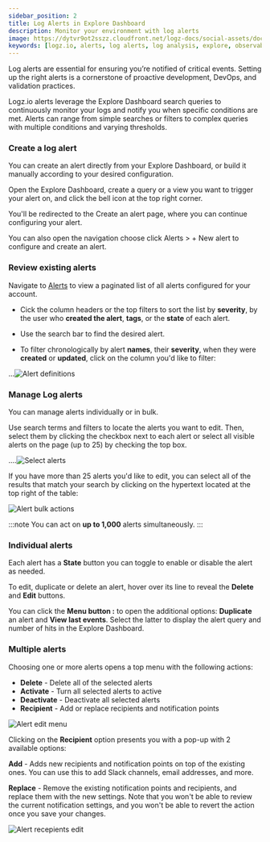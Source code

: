 ```yaml
---
sidebar_position: 2
title: Log Alerts in Explore Dashboard
description: Monitor your environment with log alerts
image: https://dytvr9ot2sszz.cloudfront.net/logz-docs/social-assets/docs-social.jpg
keywords: [logz.io, alerts, log alerts, log analysis, explore, observability]
---
```



Log alerts are essential for ensuring you’re notified of critical events. Setting up the right alerts is a cornerstone of proactive development, DevOps, and validation practices.

Logz.io alerts leverage the Explore Dashboard search queries to continuously monitor your logs and notify you when specific conditions are met. Alerts can range from simple searches or filters to complex queries with multiple conditions and varying thresholds.

### Create a log alert

You can create an alert directly from your Explore Dashboard, or build it manually according to your desired configuration. 

Open the Explore Dashboard, create a query or a view you want to trigger your alert on, and click the bell icon at the top right corner.

You'll be redirected to the Create an alert page, where you can continue configuring your alert.

You can also open the navigation choose click Alerts > + New alert to configure and create an alert.

### Review existing alerts

Navigate to [Alerts](https://app.logz.io/#/dashboard/triggers/alert-definitions) to view a paginated list of all alerts configured for your account.

* Cick the column headers or the top filters to sort the list by **severity**, by the user who **created the alert**, **tags**, or the **state** of each alert. 

* Use the search bar to find the desired alert.

* To filter chronologically by alert **names**, their **severity**, when they were **created** or **updated**, click on the column you'd like to filter:

...![Alert definitions](https://dytvr9ot2sszz.cloudfront.net/logz-docs/alerts/alerts-updated-by-screenshot.png)


### Manage Log alerts

You can manage alerts individually or in bulk.

Use search terms and filters to locate the alerts you want to edit. Then, select them by clicking the checkbox next to each alert or select all visible alerts on the page (up to 25) by checking the top box.

....![Select alerts](https://dytvr9ot2sszz.cloudfront.net/logz-docs/alerts/select-alerts.gif)

If you have more than 25 alerts you'd like to edit, you can select all of the results that match your search by clicking on the hypertext located at the top right of the table:

![Alert bulk actions](https://dytvr9ot2sszz.cloudfront.net/logz-docs/alerts/select-all-alerts.png)


:::note
You can act on **up to 1,000** alerts simultaneously.
:::

<h3 id="individual">Individual alerts</h3>


Each alert has a **State** button you can toggle to enable or disable the alert as needed. 

To edit, duplicate or delete an alert, hover over its line to reveal the **Delete** and **Edit** buttons.

You can click the **Menu button :** to open the additional options: **Duplicate** an alert and **View last events**. Select the latter to display the alert query and number of hits in the Explore Dashboard.

<h3 id="multiple"> Multiple alerts</h3>

Choosing one or more alerts opens a top menu with the following actions:
 
* **Delete** - Delete all of the selected alerts
* **Activate** - Turn all selected alerts to active
* **Deactivate** - Deactivate all selected alerts
* **Recipient** - Add or replace recipients and notification points

![Alert edit menu](https://dytvr9ot2sszz.cloudfront.net/logz-docs/alerts/alert-edit-menu.png)

Clicking on the **Recipient** option presents you with a pop-up with 2 available options:

**Add** - Adds new recipients and notification points on top of the existing ones. You can use this to add Slack channels, email addresses, and more.

**Replace** - Remove the existing notification points and recipients, and replace them with the new settings. Note that you won't be able to review the current notification settings, and you won't be able to revert the action once you save your changes.

![Alert recepients edit](https://dytvr9ot2sszz.cloudfront.net/logz-docs/alerts/add-replace-alerts.png)